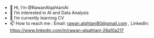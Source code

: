 - 👋 Hi, I’m @RawanAlqahtaniAi
- 👀 I’m interested in AI and Data Analysis
- 🌱 I’m currently learning CV
- 📫 How to reach me : Email: rawan.alqhtani80@gmail.com , LinkedIn: https://www.linkedin.com/in/rawan-alqahtani-28a10a217

<!---
RawanAlqahtaniAi/RawanAlqahtaniAi is a ✨ special ✨ repository because its `README.md` (this file) appears on your GitHub profile.
You can click the Preview link to take a look at your changes.
--->
